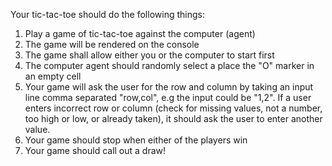 Your tic-tac-toe should do the following things:

1. Play a game of tic-tac-toe against the computer (agent)
2. The game will be rendered on the console
3. The game shall allow either you or the computer to start first
4. The computer agent should randomly select a place the "O" marker in an empty cell
5. Your game will ask the user for the row and column by taking an input line comma separated "row,col", e.g the input could be "1,2". If a user enters incorrect row or column (check for missing values, not a number, too high or low, or already taken), it should ask the user to enter another value.
6. Your game should stop when either of the players win
7. Your game should call out a draw!
